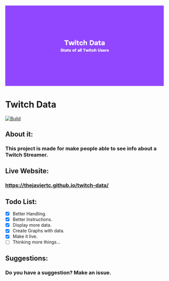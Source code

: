 ![Main Image](https://raw.githubusercontent.com/thejaviertc/portfolio-javiertc/master/src/img/github/twitch-data.jpg)

# **Twitch Data**
[![Build](https://github.com/thejaviertc/twitch-data/actions/workflows/ghpages.yml/badge.svg?branch=master)](https://github.com/thejaviertc/twitch-data/actions/workflows/ghpages.yml)

## **About it:**
### **This project is made for make people able to see info about a Twitch Streamer.**

## **Live Website:**
### **https://thejaviertc.github.io/twitch-data/**

## **Todo List:**
- [x] Better Handling.
- [x] Better Instructions.
- [x] Display more data.
- [x] Create Graphs with data.
- [x] Make it live. 
- [ ] Thinking more things...

## **Suggestions:**
### **Do you have a suggestion? Make an issue.**

